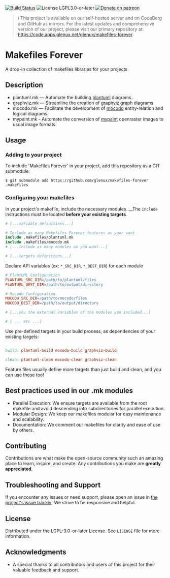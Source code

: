 <!--
# SPDX-License-Identifier: LGPL-3.0-or-later
#
# SPDX-FileCopyrightText: 2023 Glenn Y. Rolland <glenux@glenux.net>
# Copyright © 2023 Glenn Y. Rolland <glenux@glenux.net>
-->

[![Build Status](https://cicd.apps.glenux.net/api/badges/glenux/makefiles-forever/status.svg)](https://cicd.apps.glenux.net/glenux/makefiles-forever)
![License LGPL3.0-or-later](https://img.shields.io/badge/license-LGPL3.0--or--later-blue.svg)
[![Donate on patreon](https://img.shields.io/badge/patreon-donate-orange.svg)](https://patreon.com/glenux)

> :information_source: This project is available on our self-hosted server and
> on CodeBerg and GitHub as mirrors. For the latest updates and comprehensive
> version of our project, please visit our primary repository at:
> <https://code.apps.glenux.net/glenux/makefiles-forever>. 

# Makefiles Forever

A drop-in collection of makefiles libraries for your projects

## Description

* plantuml.mk — Automate the building [plantuml](https://plantuml.com/) diagrams.
* graphviz.mk — Streamline the creation of [graphviz](https://graphviz.org/) graph diagrams.
* mocodo.mk — Facilitate the development of [mocodo](http://mocodo.wingi.net/) entity-relation and logical diagrams.
* mypaint.mk - Automate the conversion of [mypaint](https://mypaint.app/) openraster images to usual image formats.

## Usage

### Adding to your project

To include 'Makefiles Forever' in your project, add this repository as a GIT
submodule:

```shell-session
$ git submodule add https://github.com/glenux/makefiles-forever .makefiles
```

### Configuring your makefiles

In your project's makefile, include the necessary modules. __The `include` instructions must be located
__before your existing targets__.

```makefile
# [...variable definitions...]

# Include as many Makefiles Forever features as your want
include .makefiles/plantuml.mk
include .makefiles/mocodo.mk
# [...include as many modules as you want...]

# [...targets definitions...]
```

Declare API variables (ex: `*_SRC_DIR`, `*_DEST_DIR`) for each module

```makefile
# PlantUML Configuration
PLANTUML_SRC_DIR=/path/to/plantuml/files
PLANTUML_DEST_DIR=/path/to/output/directory

# Mocodo Configuration
MOCODO_SRC_DIR=/path/to/mocodo/files
MOCODO_DEST_DIR=/path/to/output/directory

# [...you the external variables of the modules you included...]

# [ ... etc ...]
```

Use pre-defined targets in your build process, as dependencies of your existing
targets:

```makefile

build: plantuml-build mocodo-build graphviz-build

clean: plantuml-clean mocodo-clean graphviz-clean
```

Feature files usually define more targets than just build and clean, and you
can use those too!


## Best practices used in our .mk modules

* Parallel Execution: We ensure targets are available from the root makefile and avoid descending into subdirectories for parallel execution.
* Modular Design: We keep our makefiles modular for easy maintenance and scalability.
* Documentation: We comment our makefiles for clarity and ease of use by others.

## Contributing

Contributions are what make the open-source community such an amazing place to
learn, inspire, and create. Any contributions you make are **greatly
appreciated**.

## Troubleshooting and Support

If you encounter any issues or need support, please open an issue in 
[the project's issue tracker](https://code.apps.glenux.net/glenux/makefiles-forever/issues). 
We strive to be responsive and helpful.

## License

Distributed under the LGPL-3.0-or-later License. See `LICENSE` file for more
information.

## Acknowledgments

* A special thanks to all contributors and users of this project for their
  valuable feedback and support.


